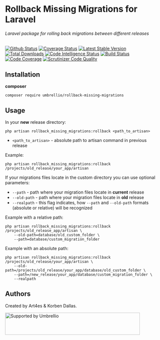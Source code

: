 # Rollback Missing Migrations for Laravel

###### Laravel package for rolling back migrations between different releases

[![Github Status](https://github.com/umbrellio/php-deploy/workflows/CI/badge.svg)](https://github.com/umbrellio/php-deploy/actions)
[![Coverage Status](https://coveralls.io/repos/github/umbrellio/php-deploy/badge.svg?branch=master)](https://coveralls.io/github/umbrellio/php-deploy?branch=master)
[![Latest Stable Version](https://poser.pugx.org/umbrellio/php-deploy/v/stable.png)](https://packagist.org/packages/umbrellio/php-deploy)
[![Total Downloads](https://poser.pugx.org/umbrellio/php-deploy/downloads.png)](https://packagist.org/packages/umbrellio/php-deploy)
[![Code Intelligence Status](https://scrutinizer-ci.com/g/umbrellio/php-deploy/badges/code-intelligence.svg?b=master)](https://scrutinizer-ci.com/code-intelligence)
[![Build Status](https://scrutinizer-ci.com/g/umbrellio/php-deploy/badges/build.png?b=master)](https://scrutinizer-ci.com/g/umbrellio/php-deploy/build-status/master)
[![Code Coverage](https://scrutinizer-ci.com/g/umbrellio/php-deploy/badges/coverage.png?b=master)](https://scrutinizer-ci.com/g/umbrellio/php-deploy/?branch=master)
[![Scrutinizer Code Quality](https://scrutinizer-ci.com/g/umbrellio/php-deploy/badges/quality-score.png?b=master)](https://scrutinizer-ci.com/g/umbrellio/php-deploy/?branch=master)


## Installation

__composer__  

`composer require umbrellio/rollback-missing-migrations`

## Usage

In your **new** release directory:   

`php artisan rollback_missing_migrations:rollback <path_to_artisan>`

- `<path_to_artisan>` - absolute path to artisan command in previous release 

Example:

`php artisan rollback_missing_migrations:rollback /projects/old_release/your_app/artisan`

If your migrations files locate in the custom directory you can use optional parameters:

- `--path` - path where your migration files locate in **current** release
- `--old-path` - path where your migration files locate in **old** release
- `--realpath` - this flag indicates, how `--path` and `--old-path` formats (absolute or relative) will be recognized
 
Example with a relative path:
 
```
php artisan rollback_missing_migrations:rollback /projects/old_release_app/artisan \
    --old-path=database/old_custom_folder \ 
    --path=database/custom_migration_folder 
```

Example with an absolute path:
 
```
php artisan rollback_missing_migrations:rollback /projects/old_release/your_app/artisan \
    --old-path=/projects/old_release/your_app/database/old_custom_folder \ 
    --path=/new_release/your_app/database/custom_migration_folder \ 
    --realpath
```

## Authors

Created by Art4es & Korben Dallas.

<a href="https://github.com/umbrellio/">
<img style="float: left;" src="https://umbrellio.github.io/Umbrellio/supported_by_umbrellio.svg" alt="Supported by Umbrellio" width="439" height="72">
</a>
